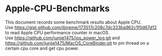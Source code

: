 # Apple-CPU-Benchmarks
This document records some benchmark results about Apple CPU.  
Use https://gist.github.com/ibireme/173517c208c7dc333ba962c1f0d67d12 to read Apple CPU performance counter in macOS.  
Use https://github.com/junjie1475/ios_power_log.git and https://github.com/junjie1475/MacOS_CoreBinder.git to pin thread on a certain cpu core and get cpu power.
